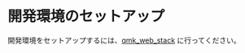 # 開発環境のセットアップ

<!---
  original document: 0.9.50:docs/api_development_environment.md
  git diff 0.9.50 HEAD -- docs/api_development_environment.md | cat
-->

開発環境をセットアップするには、[qmk_web_stack](https://github.com/qmk/qmk_web_stack) に行ってください。
